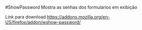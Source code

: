 #ShowPassword
Mostra as senhas dos formularios em exibição

Link para download
https://addons.mozilla.org/en-US/firefox/addon/wshow-password/
